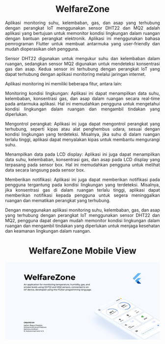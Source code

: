 <div align="center">
  
# WelfareZone
  
</div>
<div align="justify">
Aplikasi monitoring suhu, kelembaban, gas, dan asap yang terhubung dengan perangkat IoT menggunakan sensor DHT22 dan MQ2 adalah aplikasi yang bertujuan untuk memonitor kondisi lingkungan dalam ruangan dengan bantuan perangkat elektronik. Aplikasi ini menggunakan bahasa pemrograman Flutter untuk membuat antarmuka yang user-friendly dan mudah dioperasikan oleh pengguna.

Sensor DHT22 digunakan untuk mengukur suhu dan kelembaban dalam ruangan, sedangkan sensor MQ2 digunakan untuk mendeteksi konsentrasi gas dan asap. Kedua sensor ini terhubung dengan perangkat IoT yang dapat terhubung dengan aplikasi monitoring melalui jaringan internet.

Aplikasi monitoring ini memiliki beberapa fitur, antara lain:

Monitoring kondisi lingkungan: Aplikasi ini dapat menampilkan data suhu, kelembaban, konsentrasi gas, dan asap dalam ruangan secara real-time pada antarmuka aplikasi. Hal ini memudahkan pengguna untuk mengetahui kondisi lingkungan dalam ruangan dan mengambil tindakan yang diperlukan.

Mengontrol perangkat: Aplikasi ini juga dapat mengontrol perangkat yang terhubung, seperti kipas atau alat penghembus udara, sesuai dengan kondisi lingkungan yang terdeteksi. Misalnya, jika suhu di dalam ruangan terlalu tinggi, aplikasi dapat menyalakan kipas untuk membantu mengurangi suhu.

Menampilkan data pada LCD display: Aplikasi ini juga dapat menampilkan data suhu, kelembaban, konsentrasi gas, dan asap pada LCD display yang terpasang pada sensor box. Hal ini memudahkan pengguna untuk melihat data secara langsung pada sensor box.

Memberikan notifikasi: Aplikasi ini juga dapat memberikan notifikasi pada pengguna tergantung pada kondisi lingkungan yang terdeteksi. Misalnya, jika konsentrasi gas di dalam ruangan terlalu tinggi, aplikasi dapat memberikan notifikasi kepada pengguna untuk segera meninggalkan ruangan dan mematikan perangkat yang terhubung.

Dengan menggunakan aplikasi monitoring suhu, kelembaban, gas, dan asap yang terhubung dengan perangkat IoT menggunakan sensor DHT22 dan MQ2, pengguna dapat dengan mudah memonitor kondisi lingkungan dalam ruangan dan mengambil tindakan yang diperlukan untuk menjaga kesehatan dan keamanan lingkungan dalam ruangan.
</div>

<div align="center">
  
# WelfareZone Mobile View
  
</div>
<img src="welfarezone1.png" />


